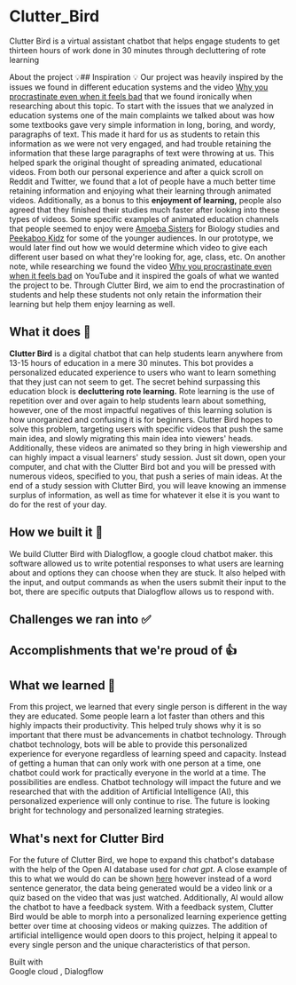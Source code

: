 # Clutter_Bird
Clutter Bird is a virtual assistant chatbot that helps engage students to get thirteen hours of work done in 30 minutes through decluttering of rote learning

About the project
 💡## Inspiration 💡
Our project was heavily inspired by the issues we found in different education systems and the video [Why you procrastinate even when it feels bad](https://www.youtube.com/watch?v=FWTNMzK9vG4&pp=ygUbd2h5IGFyZSB5b3UgcHJvY3Jhc3RpbmF0aW5n) that we found ironically when researching about this topic. To start with the issues that we analyzed in education systems one of the main complaints we talked about was how some textbooks gave very simple information in long, boring, and wordy, paragraphs of text. This made it hard for us as students to retain this information as we were not very engaged, and had trouble retaining the information that these large paragraphs of text were throwing at us. This helped spark the original thought of spreading animated, educational videos. From both our personal experience and after a quick scroll on Reddit and Twitter, we found that a lot of people have a much better time retaining information and enjoying what their learning through animated videos.  Additionally, as a bonus to this **enjoyment of learning,** people also agreed that they finished their studies much faster after looking into these types of videos. Some specific examples of animated education channels that people seemed to enjoy were [
Amoeba Sisters](https://www.youtube.com/@AmoebaSisters) for Biology studies and [Peekaboo Kidz](https://www.youtube.com/@Peekaboo_Kidz) for some of the younger audiences. In our prototype, we would later find out how we would determine which video to give each different user based on what they're looking for, age, class, etc. On another note, while researching we found the video [Why you procrastinate even when it feels bad](https://www.youtube.com/watch?v=FWTNMzK9vG4&pp=ygUbd2h5IGFyZSB5b3UgcHJvY3Jhc3RpbmF0aW5n) on YouTube and it inspired the goals of what we wanted the project to be. Through Clutter Bird, we aim to end the procrastination of students and help these students not only retain the information their learning but help them enjoy learning as well. 
## What it does 🤔
**Clutter Bird** is a digital chatbot that can help students learn anywhere from 13-15 hours of education in a mere 30 minutes.  This bot provides a personalized educated experience to users who want to learn something that they just can not seem to get. The secret behind surpassing this education block is **decluttering rote learning.** Rote learning is the use of repetition over and over again to help students learn about something, however, one of the most impactful negatives of this learning solution is how unorganized and confusing it is for beginners. Clutter Bird hopes to solve this problem, targeting users with specific videos that push the same main idea, and slowly migrating this main idea into viewers' heads. Additionally, these videos are animated so they bring in high viewership and can highly impact a visual learners' study session. Just sit down, open your computer, and chat with the Clutter Bird bot and you will be pressed with numerous videos, specified to you, that push a series of main ideas. At the end of a study session with Clutter Bird, you will leave knowing an immense surplus of information, as well as time for whatever it else it is you want to do for the rest of your day. 
## How we built it 🔨
We build Clutter Bird with Dialogflow, a google cloud chatbot maker. this software allowed us to write potential responses to what users are learning about and options they can choose when they are stuck. It also helped with the input, and output commands as when the users submit their input to the bot, there are specific outputs that Dialogflow allows us to respond with. 
## Challenges we ran into ✅

## Accomplishments that we're proud of 👍

## What we learned 🧠
From this project, we learned that every single person is different in the way they are educated. Some people learn a lot faster than others and this highly impacts their productivity. This helped truly shows why it is so important that there must be advancements in chatbot technology. Through chatbot technology, bots will be able to provide this personalized experience for everyone regardless of learning speed and capacity. Instead of getting a human that can only work with one person at a time,  one chatbot could work for practically everyone in the world at a time. The possibilities are endless. Chatbot technology will impact the future and we researched that with the addition of Artificial Intelligence (AI), this personalized experience will only continue to rise.  The future is looking bright for technology and personalized learning strategies.
## What's next for **Clutter Bird**
For the future of Clutter Bird,  we hope to expand this chatbot's database with the help of the Open AI database used for _chat gpt_. A close example of this to what we would do can be shown [here](https://myrps.app/) however instead of a word sentence generator, the data being generated would be a video link or a quiz based on the video that was just watched. Additionally, AI would allow the chatbot to have a feedback system. With a feedback system, Clutter Bird would be able to morph into a personalized learning experience getting better over time at choosing videos or making quizzes. The addition of artificial intelligence would open doors to this project, helping it appeal to every single person and the unique characteristics of that person. 



 Built with  
 Google cloud , Dialogflow 
 




